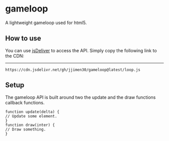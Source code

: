 # gameloop

A lightweight gameloop used for html5.

## How to use

You can use [jsDeliver](https://www.jsdelivr.com/) to access the API.
Simply copy the following link to the CDN:

-------

`https://cdn.jsdelivr.net/gh/jjimen30/gameloop@latest/loop.js`

## Setup

The gameloop API is built around two the update and the draw functions callback functions.
```
function update(delta) {
// Update some element.
}
function draw(inter) {
// Draw something.
}
```
